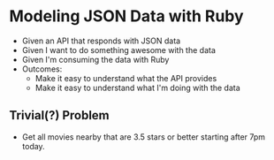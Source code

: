# Modeling JSON Data with Ruby
- Given an API that responds with JSON data
- Given I want to do something awesome with the data
- Given I'm consuming the data with Ruby
- Outcomes:
  - Make it easy to understand what the API provides
  - Make it easy to understand what I'm doing with the data

## Trivial(?) Problem
- Get all movies nearby that are 3.5 stars or better starting after 7pm
  today.
